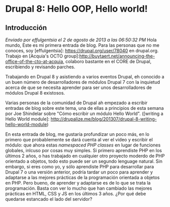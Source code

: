 Drupal 8: Hello OOP, Hello world!
=================================

Introducción
------------

_Enviado por effulgentsia el 2 de agosto de 2013 a las 06:50:32 PM_
Hola mundo, Este es mi primera entrada de blog. Para las personas que no me conoces, soy [effulgentsia]: https://drupal.org/user/78040 en drupal.org. Trabajo en [Acquia's OCTO group]:http://buytaert.net/announcing-the-office-of-the-cto-at-acquia, colaboro bastante en el CORE de Drupal, escribiendo y revisando parches.

Trabajando en Drupal 8 y asistiendo a varios eventos Drupal, eh conocido a un buen número de desarrolladores de módulos Drupal 7 con la inquietud acerca de que se necesita aprender para ser unos desarrolladores de módulos Drupal 8 existosos.

Varias personas de la comunidad de Drupal ah empezado a escribir entradas de blog sobre este tema, una de ellas a principios de esta semana por Joe Shindelar sobre "Cómo escribir un módulo Hello World". ([writing a Hello World module]: http://drupalize.me/blog/201307/drupal-8-writing-hello-world-module)

En esta entrada de blog, me gustaría profundizar un poco más, en lo primero que probablemente se dará cuenta al ver el video y escribir el módulo: que ahora estas _namespaced PHP classes_ en lugar de funciones globales, inlcuso por cosas muy simples. Si primero aprendiste PHP en los últimos 2 años, o has trabajado en cualquier otro proyecto moderdo de PHP orientado a objetos, todo esto puede ser un segundo lenguage natural. Sin embargo, si eres como yo, y sólo aprendiste PHP para desarrollar para Drupal 7 o una versión anterior, podría tardar un poco para aprender y adaptarse a las mejores prácticas de la programación orientada a objetos en PHP. Pero bueno, de aprender y adaptarse es de lo que se trata la programación. Basta con ver lo mucho que han cambiado las mejores prácticas en HTML, CSS y JS en los últimos 3 años. ¿Por qué debe quedarse estancado el lado del servidor?

